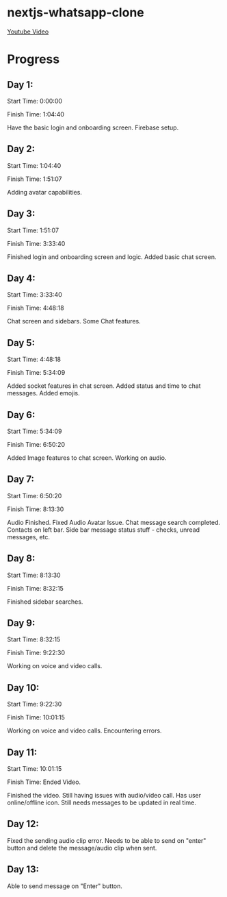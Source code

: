 # nextjs-whatsapp-clone

[Youtube Video](https://www.youtube.com/watch?v=keYFkLycaDg&t=5507s)

# Progress

## Day 1:

Start Time: 0:00:00

Finish Time: 1:04:40

Have the basic login and onboarding screen.
Firebase setup.

## Day 2:

Start Time: 1:04:40

Finish Time: 1:51:07

Adding avatar capabilities.

## Day 3:

Start Time: 1:51:07

Finish Time: 3:33:40

Finished login and onboarding screen and logic. Added basic chat screen.

## Day 4:

Start Time: 3:33:40

Finish Time: 4:48:18

Chat screen and sidebars. Some Chat features.

## Day 5:

Start Time: 4:48:18

Finish Time: 5:34:09

Added socket features in chat screen. Added status and time to chat messages. Added emojis.

## Day 6:

Start Time: 5:34:09

Finish Time: 6:50:20

Added Image features to chat screen. Working on audio.

## Day 7:

Start Time: 6:50:20

Finish Time: 8:13:30

Audio Finished. Fixed Audio Avatar Issue. Chat message search completed. Contacts on left bar. Side bar message status stuff - checks, unread messages, etc.

## Day 8:

Start Time: 8:13:30

Finish Time: 8:32:15

Finished sidebar searches.

## Day 9:

Start Time: 8:32:15

Finish Time: 9:22:30

Working on voice and video calls.

## Day 10:

Start Time: 9:22:30

Finish Time: 10:01:15

Working on voice and video calls. Encountering errors.

## Day 11:

Start Time: 10:01:15

Finish Time: Ended Video.

Finished the video. Still having issues with audio/video call. Has user online/offline icon. Still needs messages to be updated in real time.

## Day 12:

Fixed the sending audio clip error. Needs to be able to send on "enter" button and delete the message/audio clip when sent.

## Day 13:

Able to send message on "Enter" button.
